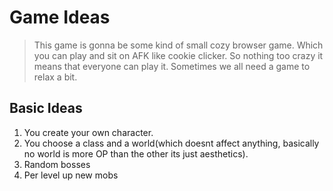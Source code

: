 # Game Ideas
>This game is gonna be some kind of small cozy browser game. Which you can play and sit on AFK like cookie clicker. So nothing too crazy it means that everyone can play it. Sometimes we all need a game to relax a bit. 

## Basic Ideas 
1. You create your own character.
2. You choose a class and a world(which doesnt affect anything, basically no world is more OP than the other its just aesthetics).
3. Random bosses
4. Per level up new mobs

